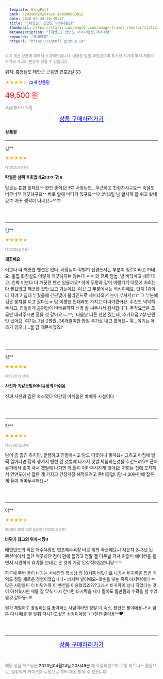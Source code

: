 ```yaml
---
  template: BlogPost
  path: /20200424204926-100000006012
  date: 2020-04-24 20:49:27
  title: "[태안군] 안면도 너와나펜션"
  thumbnail: https://static.coupangcdn.com/image/travel_reactor/static/booking/image/pension/ddnayo/ffa83601-043c-4646-a898-6580c2e4bee9.jpg
  metaDescription: "[태안군] 안면도 너와나펜션,국내여행"
  keywords: "국내여행"
  httpurl: "https://antnf3.github.io"
---
```

  
<span style="color: #888;font-size:0.8rem">보고 계신 상품에 대해서 소개해드립니다.
내용은 일절 과장없으며 포스팅 시기에 따라 제품의 가격과 재고의 변동이 있을 수 있습니다.</span>
  
<span style="font-size: 0.9rem;">위치: 충청남도 태안군 근흥면 연포2길 63</span>
  
<span style="color: orange;">★★★★☆</span> <span style="color: blue;font-size: 0.85rem;">72개 상품평</span>
  
<span style="color: red;font-size: 1.5rem;">49,500 원</span>
  
<span style="color: #888;font-size:0.8rem">세금/봉사료 포함</span>





<p align="center"><a href="http://me2.do/FY7KCgXj" style="font-size: 1.2rem; color: blue;">상품 구매하러가기</a></p>

#### 상품평
  
---
  
김**
    
<span style="color: orange;">★★★★★</span>
    
<span style="color: #888;font-size:0.7rem">너101호(오션뷰)</span>
    
<span style="font-size:0.85rem">**탁월한 선택 후회없네요!!!♡ 굿!!!**</span>
    
<span style="font-size: 0.9rem;">말로는 표현 못해요^^
완전 좋아요!!!♡
사장님도...푸근하고 친절하시구요^^
숙실도 너무너무 깨끗하구요^^
바로 앞에 바다가 있구요^^♡
2박3일 넘 알차게 잘 쉬고 왔네요♡
자꾸 생각이 나네요~^^♡</span>
    
<br>
<br>

---
  
김**
    
<span style="color: orange;">★★★★★</span>
    
<span style="color: #888;font-size:0.7rem">너102호(오션뷰)</span>
    
<span style="font-size:0.85rem">**깨끗해요**</span>
    
<span style="font-size: 0.9rem;">이보다 더 깨끗한 펜션은 없다.
사장님이 각별히 신경쓰시는 부분이 청결이라고 하네요.
울집 화장실도 이렇게 깨끗하지는 않는데 ㅋㅋ 와 진짜 깜놀. 방 바닥이고 세면대고..진짜 이보다 더 깨끗한 펜션 있을까요?
 아이 두명과 같이 여행가기 때문에 저희는 다 필요없고 깨끗한 것만 보고 가는데요. 여긴 그 부분에서는 백점이예요.
단지 1층이라 자려고 침대 누웠을때 간판빛이 블라인드로 새어나와서 눈이 부셔서ㅠㅠ 그 부분에 검은 봉지를 끼고 잤다는ㅠ 담 여행엔 안대라도 가지고 다녀야겠어요.
수건도 넉넉히 주시고, 친절하게 불편없이 바베큐까지 신경 잘 써주셔서 감사합니다.
추가요금은 조금만 내려주시면 좋을 것 같아요~~^^;;
다음날 다른 펜션 갔는데, 추가요금 7살 만원만 냈어요.
여기는 7살 2만원, 36개월미만 만원 추가로 내고 왔어요~ 뭐...여기는 욕조가 있으니...물 값 때문이겠죠?</span>
    
<br>
<br>

---
  
김**
    
<span style="color: orange;">★★★★★</span>
    
<span style="color: #888;font-size:0.7rem">나302호(오션뷰)</span>
    
<span style="font-size:0.85rem">**사진과 똑같은방/바비큐장의 아쉬움**</span>
    
<span style="font-size: 0.9rem;">진짜 사진과 같은 숙소였다
약간의 아쉬움은 바베큐 시설이다</span>
    
<br>
<br>

---
  
강**
    
<span style="color: orange;">★★★★☆</span>
    
<span style="color: #888;font-size:0.7rem">나302호(오션뷰)</span>
    

    
<span style="font-size: 0.9rem;">방이 좀 좁긴 하지만, 깔끔하고 친절하시고 방도 따뜻하니 좋아요~
그리고 아침에 일찍 일어나면 장화 챙겨서 펜션 앞 갯벌에 나가서 
갯벌 체험하는것을 추천드려요!!
근처 슈퍼에서 호미 사서 갯벌에 나가면 
게 들이 어마무시하게 많아요!
저희는 집에 도착해서 안면도에서 잡은 게 가지고 
간장게장 해먹으려고 준비중입니당~!
30분만에 잡은 게 들이 어마무시해요~!</span>
    
<br>
<br>

---
  
이**
    
<span style="color: orange;">★★★★☆</span>
    
<span style="color: #888;font-size:0.7rem">2018년 08월 13일 월요일 너101호(오션뷰)</span>
    
<span style="font-size:0.85rem">**바닷가 최고의 위치~!짱!!**</span>
    
<span style="font-size: 0.9rem;">태안반도의 작은 해수욕장인 연포해수욕장 바로 앞의 숙소에요~! 지은지 2~3년 된 펜션이어서 일단 깨끗하단 점이 맘에 들었고 정말 젤 더운날 가서 원없이 에어컨을 틀면서 시원하게 휴가를 보내고 온 것이 가장 인상적이었습니당ㅋㅋ

하루에 두번 물이 나가는 서해안의 특성상 밤 10시쯤 바닷가로 나가서 바지락을 잡은 기억도 정말 새로운 경험이었습니다~
바지락 밭이에요~!!!손을 넣는 족족 바지락이!!!! 수많은 사람들이 이 바닷가와 이 펜션을 이용했겠죠???그래서 바지락이 넘나 작았다는 것이 아쉬웠지만 때를 잘 맞춰 다시 간다면 바지락을 내다 팔아도 될만큼의 수확을 할 수있을것 같아용~!!!

뭔가 체험하고 활동하는걸 좋아하는 사람이라면 정말 이 숙소, 펜션은 짱이에용~!!ㅎ 암튼 다시 때를 잘 맞춰 다시가고싶은 심정이에용ㅋㅋ~~펜션 좋아용~~^^♥</span>
    
<br>
<br>


  
---
  
<p align="center"><a href="http://me2.do/FY7KCgXj" style="font-size: 1.2rem; color: blue;">상품 구매하러가기</a></p>
  
<br>
  
<span style="font-size: 0.85rem; color: #888;">해당 상품 포스팅은 <span style="color: #000;"> 2020년04월24일 20시49분 </span> 에 작성되었으며 쿠팡 파트너스 활동으로, 일정액의 커미션을 쿠팡으로 부터 제공 받을 수 있습니다.</span>